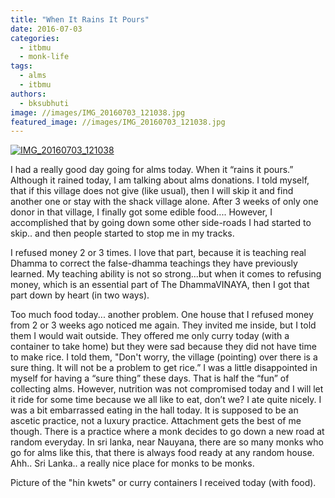 ```yaml
---
title: "When It Rains It Pours"
date: 2016-07-03
categories: 
  - itbmu
  - monk-life
tags: 
  - alms
  - itbmu
authors: 
  - bksubhuti
image: //images/IMG_20160703_121038.jpg
featured_image: //images/IMG_20160703_121038.jpg
---
```


[![IMG_20160703_121038](assets/images/IMG_20160703_121038.jpg)](https://subhuti.withmetta.net/wp-content/uploads/2016/07/IMG_20160703_121038.jpg)

I had a really good day going for alms today. When it “rains it pours.” Although it rained today, I am talking about alms donations. I told myself, that if this village does not give (like usual), then I will skip it and find another one or stay with the shack village alone. After 3 weeks of only one donor in that village, I finally got some edible food.... However, I accomplished that by going down some other side-roads I had started to skip.. and then people started to stop me in my tracks.

I refused money 2 or 3 times. I love that part, because it is teaching real Dhamma to correct the false-dhamma teachings they have previously learned. My teaching ability is not so strong...but when it comes to refusing money, which is an essential part of The DhammaVINAYA, then I got that part down by heart (in two ways).

Too much food today... another problem. One house that I refused money from 2 or 3 weeks ago noticed me again. They invited me inside, but I told them I would wait outside. They offered me only curry today (with a container to take home) but they were sad because they did not have time to make rice. I told them, "Don't worry, the village (pointing) over there is a sure thing. It will not be a problem to get rice.” I was a little disappointed in myself for having a “sure thing” these days. That is half the “fun” of collecting alms. However, nutrition was not compromised today and I will let it ride for some time because we all like to eat, don’t we? I ate quite nicely. I was a bit embarrassed eating in the hall today. It is supposed to be an ascetic practice, not a luxury practice. Attachment gets the best of me though. There is a practice where a monk decides to go down a new road at random everyday. In sri lanka, near Nauyana, there are so many monks who go for alms like this, that there is always food ready at any random house. Ahh.. Sri Lanka.. a really nice place for monks to be monks.

Picture of the "hin kwets" or curry containers I received today (with food).